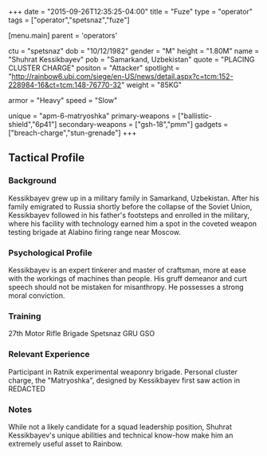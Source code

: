+++
date = "2015-09-26T12:35:25-04:00"
title = "Fuze"
type = "operator"
tags = ["operator","spetsnaz","fuze"]

[menu.main]
  parent = 'operators'

ctu = "spetsnaz"
dob = "10/12/1982"
gender = "M"
height = "1.80M"
name = "Shuhrat Kessikbayev"
pob = "Samarkand, Uzbekistan"
quote = "PLACING CLUSTER CHARGE"
positon = "Attacker"
spotlight = "http://rainbow6.ubi.com/siege/en-US/news/detail.aspx?c=tcm:152-228984-16&ct=tcm:148-76770-32"
weight = "85KG"

armor = "Heavy"
speed = "Slow"

unique = "apm-6-matryoshka"
primary-weapons = ["ballistic-shield","6p41"]
secondary-weapons = ["gsh-18","pmm"]
gadgets = ["breach-charge","stun-grenade"]
+++

## Tactical Profile

### Background

Kessikbayev grew up in a military family in Samarkand, Uzbekistan. After his family emigrated to Russia shortly before the collapse of the Soviet Union, Kessikbayev followed in his father's footsteps and enrolled in the military, where his facility with technology earned him a spot in the coveted weapon testing brigade at Alabino firing range near Moscow.

### Psychological Profile

Kessikbayev is an expert tinkerer and master of craftsman, more at ease with the workings of machines than people. His gruff demeanor and curt speech should not be mistaken for misanthropy. He possesses a strong moral conviction.

### Training

27th Motor Rifle Brigade
Spetsnaz GRU GSO

### Relevant Experience

Participant in Ratnik experimental weaponry brigade.
Personal cluster charge, the "Matryoshka", designed by Kessikbayev first saw action in REDACTED

### Notes

While not a likely candidate for a squad leadership position, Shuhrat Kessikbayev's unique abilities and technical know-how make him an extremely useful asset to Rainbow.
